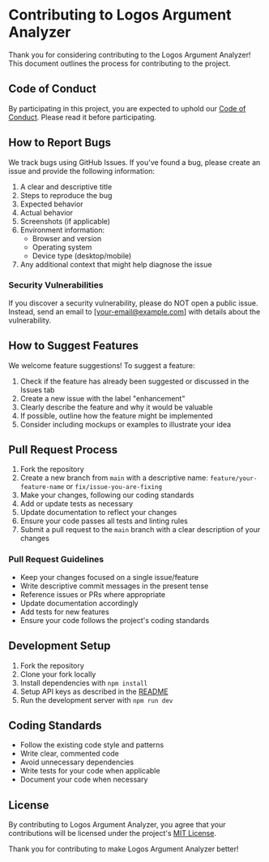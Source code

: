 # Contributing to Logos Argument Analyzer

Thank you for considering contributing to the Logos Argument Analyzer! This document outlines the process for contributing to the project.

## Code of Conduct

By participating in this project, you are expected to uphold our [Code of Conduct](CODE_OF_CONDUCT.md). Please read it before participating.

## How to Report Bugs

We track bugs using GitHub Issues. If you've found a bug, please create an issue and provide the following information:

1. A clear and descriptive title
2. Steps to reproduce the bug
3. Expected behavior
4. Actual behavior
5. Screenshots (if applicable)
6. Environment information:
   - Browser and version
   - Operating system
   - Device type (desktop/mobile)
7. Any additional context that might help diagnose the issue

### Security Vulnerabilities

If you discover a security vulnerability, please do NOT open a public issue. Instead, send an email to [your-email@example.com] with details about the vulnerability.

## How to Suggest Features

We welcome feature suggestions! To suggest a feature:

1. Check if the feature has already been suggested or discussed in the Issues tab
2. Create a new issue with the label "enhancement"
3. Clearly describe the feature and why it would be valuable
4. If possible, outline how the feature might be implemented
5. Consider including mockups or examples to illustrate your idea

## Pull Request Process

1. Fork the repository
2. Create a new branch from `main` with a descriptive name: `feature/your-feature-name` or `fix/issue-you-are-fixing`
3. Make your changes, following our coding standards
4. Add or update tests as necessary
5. Update documentation to reflect your changes
6. Ensure your code passes all tests and linting rules
7. Submit a pull request to the `main` branch with a clear description of your changes

### Pull Request Guidelines

- Keep your changes focused on a single issue/feature
- Write descriptive commit messages in the present tense
- Reference issues or PRs where appropriate
- Update documentation accordingly
- Add tests for new features
- Ensure your code follows the project's coding standards

## Development Setup

1. Fork the repository
2. Clone your fork locally
3. Install dependencies with `npm install`
4. Setup API keys as described in the [README](README.md)
5. Run the development server with `npm run dev`

## Coding Standards

- Follow the existing code style and patterns
- Write clear, commented code
- Avoid unnecessary dependencies
- Write tests for your code when applicable
- Document your code when necessary

## License

By contributing to Logos Argument Analyzer, you agree that your contributions will be licensed under the project's [MIT License](LICENSE).

Thank you for contributing to make Logos Argument Analyzer better!